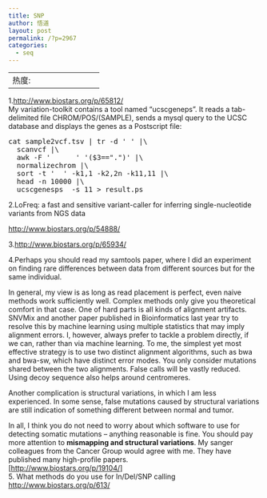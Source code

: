 ```yaml
---
title: SNP
author: 悟道
layout: post
permalink: /?p=2967
categories:
  - seq
---
```

<table>
  <tr cellpadding=0><td>
    热度:
  </td><td cellpadding=0><img src='http://210.75.224.29/wordpress/wp-content/plugins/statpresscn/images/sun.gif' width=10 height=10 border=0 /></td><td cellpadding=0><img src='http://210.75.224.29/wordpress/wp-content/plugins/statpresscn/images/sun_dark.gif' width=10 height=10 border=0 /></td><td cellpadding=0><img src='http://210.75.224.29/wordpress/wp-content/plugins/statpresscn/images/sun_dark.gif' width=10 height=10 border=0 /></td><td cellpadding=0><img src='http://210.75.224.29/wordpress/wp-content/plugins/statpresscn/images/sun_dark.gif' width=10 height=10 border=0 /></td><td cellpadding=0><img src='http://210.75.224.29/wordpress/wp-content/plugins/statpresscn/images/sun_dark.gif' width=10 height=10 border=0 /></td></tr>
</table>

1.http://www.biostars.org/p/65812/  
My variation-toolkit contains a tool named &#8220;ucscgeneps&#8221;. It reads a tab-delimited file CHROM/POS/(SAMPLE), sends a mysql query to the UCSC database and displays the genes as a Postscript file:

<pre class="brush: bash; title: ; notranslate" title="">cat sample2vcf.tsv | tr -d ' ' |\
  scanvcf |\
  awk -F '      ' '($3==".")' |\
  normalizechrom |\
  sort -t '  ' -k1,1 -k2,2n -k11,11 |\
  head -n 10000 |\
  ucscgenesps  -s 11 &gt; result.ps
</pre>

2.LoFreq: a fast and sensitive variant-caller for inferring single-nucleotide variants from NGS data

http://www.biostars.org/p/54888/

3.http://www.biostars.org/p/65934/

4.Perhaps you should read my samtools paper, where I did an experiment on finding rare differences between data from different sources but for the same individual.

In general, my view is as long as read placement is perfect, even naive methods work sufficiently well. Complex methods only give you theoretical comfort in that case. One of hard parts is all kinds of alignment artifacts. SNVMix and another paper published in Bioinformatics last year try to resolve this by machine learning using multiple statistics that may imply alignment errors. I, however, always prefer to tackle a problem directly, if we can, rather than via machine learning. To me, the simplest yet most effective strategy is to use two distinct alignment algorithms, such as bwa and bwa-sw, which have distinct error modes. You only consider mutations shared between the two alignments. False calls will be vastly reduced. Using decoy sequence also helps around centromeres.

Another complication is structural variations, in which I am less experienced. In some sense, false mutations caused by structural variations are still indication of something different between normal and tumor.

In all, I think you do not need to worry about which software to use for detecting somatic mutations &#8211; anything reasonable is fine. You should pay more attention to **mismapping and structural variations**. My sanger colleagues from the Cancer Group would agree with me. They have published many high-profile papers.  
[http://www.biostars.org/p/19104/]  
5. What methods do you use for In/Del/SNP calling http://www.biostars.org/p/613/